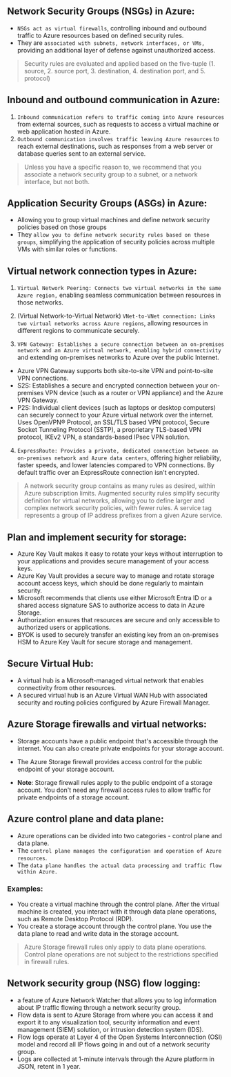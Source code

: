## Network Security Groups (NSGs) in Azure:
- `NSGs act as virtual firewalls`, controlling inbound and outbound traffic to Azure resources based on defined security rules.
- They are `associated with subnets, network interfaces, or VMs,` providing an additional layer of defense against unauthorized access.

> Security rules are evaluated and applied based on the five-tuple (1. source, 2. source port, 3. destination, 4. destination port, and 5. protocol)

## Inbound and outbound communication in Azure:
1. `Inbound communication refers to traffic coming into Azure resources` from external sources, such as requests to access a virtual machine or web application hosted in Azure.
2. `Outbound communication involves traffic leaving Azure resources` to reach external destinations, such as responses from a web server or database queries sent to an external service.

> Unless you have a specific reason to, we recommend that you associate a network security group to a subnet, or a network interface, but not both.

## Application Security Groups (ASGs) in Azure:
- Allowing you to group virtual machines and define network security policies based on those groups
- They `allow you to define network security rules based on these groups`, simplifying the application of security policies across multiple VMs with similar roles or functions.

## Virtual network connection types in Azure:
1. `Virtual Network Peering: Connects two virtual networks in the same Azure region,` enabling seamless communication between resources in those networks.

2. (Virtual Network-to-Virtual Network) `VNet-to-VNet connection: Links two virtual networks across Azure regions`, allowing resources in different regions to communicate securely.

3. `VPN Gateway: Establishes a secure connection between an on-premises network and an Azure virtual network, enabling hybrid connectivity` and extending on-premises networks to Azure over the public Internet.
- Azure VPN Gateway supports both site-to-site VPN and point-to-site VPN connections.
- S2S: Establishes a secure and encrypted connection between your on-premises VPN device (such as a router or VPN appliance) and the Azure VPN Gateway.
- P2S: Individual client devices (such as laptops or desktop computers) can securely connect to your Azure virtual network over the internet. Uses OpenVPN® Protocol, an SSL/TLS based VPN protocol,  Secure Socket Tunneling Protocol (SSTP), a proprietary TLS-based VPN protocol, IKEv2 VPN, a standards-based IPsec VPN solution.

4. `ExpressRoute: Provides a private, dedicated connection between an on-premises network and Azure data centers`, offering higher reliability, faster speeds, and lower latencies compared to VPN connections. By default traffic over an ExpressRoute connection isn't encrypted.

> A network security group contains as many rules as desired, within Azure subscription limits.
> Augmented security rules simplify security definition for virtual networks, allowing you to define larger and complex network security policies, with fewer rules.
> A service tag represents a group of IP address prefixes from a given Azure service.

## Plan and implement security for storage:
- Azure Key Vault makes it easy to rotate your keys without interruption to your applications and provides secure management of your access keys.
- Azure Key Vault provides a secure way to manage and rotate storage account access keys, which should be done regularly to maintain security.
- Microsoft recommends that clients use either Microsoft Entra ID or a shared access signature SAS to authorize access to data in Azure Storage.
- Authorization ensures that resources are secure and only accessible to authorized users or applications.
- BYOK is used to securely transfer an existing key from an on-premises HSM to Azure Key Vault for secure storage and management.


## Secure Virtual Hub:
- A virtual hub is a Microsoft-managed virtual network that enables connectivity from other resources.
- A secured virtual hub is an Azure Virtual WAN Hub with associated security and routing policies configured by Azure Firewall Manager.

## Azure Storage firewalls and virtual networks:
- Storage accounts have a public endpoint that's accessible through the internet. You can also create private endpoints for your storage account.
- The Azure Storage firewall provides access control for the public endpoint of your storage account.

- **Note**: Storage firewall rules apply to the public endpoint of a storage account. You don't need any firewall access rules to allow traffic for private endpoints of a storage account.

## Azure control plane and data plane:
- Azure operations can be divided into two categories - control plane and data plane. 
- The `control plane manages the configuration and operation of Azure resources`.
- The `data plane handles the actual data processing and traffic flow within Azure.`

### Examples:
- You create a virtual machine through the control plane. After the virtual machine is created, you interact with it through data plane operations, such as Remote Desktop Protocol (RDP).
- You create a storage account through the control plane. You use the data plane to read and write data in the storage account.

> Azure Storage firewall rules only apply to data plane operations. Control plane operations are not subject to the restrictions specified in firewall rules.


## Network security group (NSG) flow logging:
- a feature of Azure Network Watcher that allows you to log information about IP traffic flowing through a network security group.
- Flow data is sent to Azure Storage from where you can access it and export it to any visualization tool, security information and event management (SIEM) solution, or intrusion detection system (IDS).
- Flow logs operate at Layer 4 of the Open Systems Interconnection (OSI) model and record all IP flows going in and out of a network security group.
- Logs are collected at 1-minute intervals through the Azure platform in JSON, retent in 1 year.























